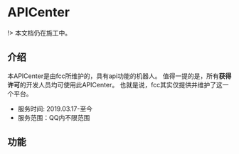 # APICenter
!> 本文档仍在施工中。

## 介绍

本APICenter是由fcc所维护的，具有api功能的机器人。
值得一提的是，所有**获得许可**的开发人员均可使用此APICenter。
也就是说，fcc其实仅提供并维护了这一个平台。
 - 服务时间: 2019.03.17-至今
 - 服务范围：QQ内不限范围
 
## 功能